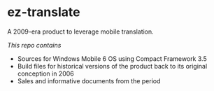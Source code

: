 # ez-translate

A 2009-era product to leverage mobile translation. 

_This repo contains_

* Sources for Windows Mobile 6 OS using Compact Framework 3.5
* Build files for historical versions of the product back to its original conception in 2006
* Sales and informative documents from the period
